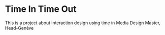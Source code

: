 # Time In Time Out
This is a project about interaction design using time in Media Design Master, Head-Genève